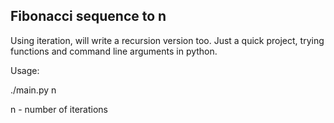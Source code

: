 ## Fibonacci sequence to n

Using iteration, will write a recursion version too. Just a quick project, trying functions and command line arguments in python.

Usage:

./main.py n

n - number of iterations
